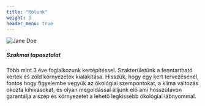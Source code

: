 ```yaml
---
title: "Rólunk"
weight: 3
header_menu: true
---
```


![Jane Doe](images/happy-ethnic-woman-sitting-at-table-with-laptop-3769021.jpg)

##### Szakmai tapasztalat

Több mint 3 éve foglalkozunk kertépítéssel. Szakterületünk a fenntartható kertek és zöld környezetek kialakítása. Hisszük, hogy egy kert tervezésénél, fontos hogy figyelembe vegyük az ökológiai szempontokat, a klíma változás okozta kihívásokat, és olyan megoldással álljunk elő ami hosszútávon garantálja a szép és környezetet a lehető legkissebb ökológiai  lábnyommal.
